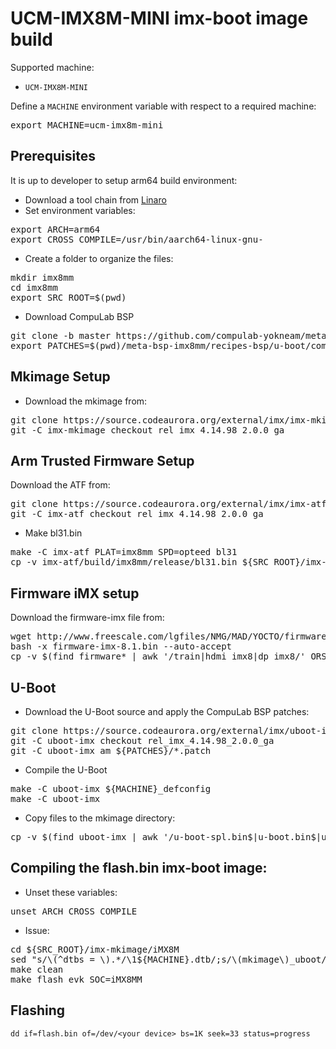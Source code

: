 # UCM-IMX8M-MINI imx-boot image build

Supported machine:

* `UCM-IMX8M-MINI`

Define a `MACHINE` environment variable with respect to a required machine:
<pre>
export MACHINE=ucm-imx8m-mini
</pre>

## Prerequisites
It is up to developer to setup arm64 build environment:
* Download a tool chain from [Linaro](https://releases.linaro.org/components/toolchain/binaries/7.3-2018.05/aarch64-linux-gnu/)
* Set environment variables:
<pre>
export ARCH=arm64
export CROSS_COMPILE=/usr/bin/aarch64-linux-gnu-
</pre>
* Create a folder to organize the files:
<pre>
mkdir imx8mm
cd imx8mm
export SRC_ROOT=$(pwd)
</pre>

* Download CompuLab BSP
<pre>
git clone -b master https://github.com/compulab-yokneam/meta-bsp-imx8mm.git
export PATCHES=$(pwd)/meta-bsp-imx8mm/recipes-bsp/u-boot/compulab/imx8mm
</pre>

## Mkimage Setup
* Download the mkimage from:
<pre>
git clone https://source.codeaurora.org/external/imx/imx-mkimage.git
git -C imx-mkimage checkout rel_imx_4.14.98_2.0.0_ga
</pre>

## Arm Trusted Firmware Setup
Download the ATF from:
<pre>
git clone https://source.codeaurora.org/external/imx/imx-atf.git
git -C imx-atf checkout rel_imx_4.14.98_2.0.0_ga
</pre>
* Make bl31.bin
<pre>
make -C imx-atf PLAT=imx8mm SPD=opteed bl31
cp -v imx-atf/build/imx8mm/release/bl31.bin ${SRC_ROOT}/imx-mkimage/iMX8M/
</pre>

## Firmware iMX setup
Download the firmware-imx file from:
<pre>
wget http://www.freescale.com/lgfiles/NMG/MAD/YOCTO/firmware-imx-8.1.bin
bash -x firmware-imx-8.1.bin --auto-accept
cp -v $(find firmware* | awk '/train|hdmi_imx8|dp_imx8/' ORS=" ") ${SRC_ROOT}/imx-mkimage/iMX8M/
</pre>

## U-Boot
* Download the U-Boot source and apply the CompuLab BSP patches:
<pre>
git clone https://source.codeaurora.org/external/imx/uboot-imx.git
git -C uboot-imx checkout rel_imx_4.14.98_2.0.0_ga
git -C uboot-imx am ${PATCHES}/*.patch
</pre>

* Compile the U-Boot
<pre>
make -C uboot-imx ${MACHINE}_defconfig
make -C uboot-imx
</pre>

* Copy files to the mkimage directory:
<pre>
cp -v $(find uboot-imx | awk '/u-boot-spl.bin$|u-boot.bin$|u-boot-nodtb.bin$|cl-som.*\.dtb$|mkimage$/' ORS=" ") ${SRC_ROOT}/imx-mkimage/iMX8M/                                                                     
</pre>

## Compiling the **flash.bin** imx-boot image:
* Unset these variables:
<pre>
unset ARCH CROSS_COMPILE
</pre>
* Issue:
<pre>
cd ${SRC_ROOT}/imx-mkimage/iMX8M
sed "s/\(^dtbs = \).*/\1${MACHINE}.dtb/;s/\(mkimage\)_uboot/\1/" soc.mak > Makefile
make clean
make flash_evk SOC=iMX8MM
</pre>

## Flashing
`dd if=flash.bin of=/dev/<your device> bs=1K seek=33 status=progress`
